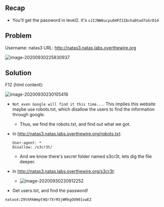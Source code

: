 ## Recap

* You'll get the password in level2. it's `sJIJNW6ucpu6HPZ1ZAchaDtwd7oGrD14`

## Problem 

Username: natas3
URL:      http://natas3.natas.labs.overthewire.org

![image-20200930225830937](https://i.imgur.com/wPXqjkL.png)

## Solution

F12 (html content):

![image-20200930230105416](https://i.imgur.com/3znwLpF.png)

* `Not even Google will find it this time...`. This implies this website maybe use robots.txt, which disallow the users to find the information through google.
  * Thus, we find the robots.txt, and find out what we got.	

* In http://natas3.natas.labs.overthewire.org/robots.txt:

  ```
  User-agent: *
  Disallow: /s3cr3t/
  ```

  * And we know there's secret folder named s3cr3t, lets dig the file deeper.

* In http://natas3.natas.labs.overthewire.org/s3cr3t:

  * ![image-20200930230912252](https://i.imgur.com/1WPuTWR.png)

* Get users.txt, and find the password!

```
natas4:Z9tkRkWmpt9Qr7XrR5jWRkgOU901swEZ
```

